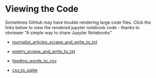 # Viewing the Code

Sometimes GitHub may have trouble rendering large code files.  Click the links below to view the rendered jupyter notebook code - thanks to nbviewer "A simple way to share Jupyter Notebooks"

* [journalist_articles_scrape_and_write_to_txt](https://nbviewer.jupyter.org/github/mihokdanny/Diversity_of_Diction/blob/master/code/web_scraping/journalist_articles_scrape_and_write_to_txt.ipynb)

* [poetry_scrape_and_write_to_txt](https://nbviewer.jupyter.org/github/mihokdanny/Diversity_of_Diction/blob/master/code/web_scraping/poetry_scrape_and_write_to_txt.ipynb)

* [feeding_words_to_csv](https://nbviewer.jupyter.org/github/mihokdanny/Diversity_of_Diction/blob/master/code/feeding_words_to_csv.ipynb)

* [csv_to_sqlite](https://nbviewer.jupyter.org/github/mihokdanny/Diversity_of_Diction/blob/master/code/csv_to_sqlite.ipynb)